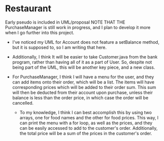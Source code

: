 # Restaurant

Early pseudo is included in UML/proposal
  NOTE THAT THE PurchaseManager is still work in progress, and I plan to develop it more when I go further into this project.

  - I've noticed my UML for Account does not feature a setBalance method, but it is supposed to, so I am writing that here.

  - Additionally, I think It will be easier to take Customer.java from the bank program, rather than having all of it as a part of User. So, despite not being part of the UML, this will be another key piece, and a new class.

  - For PurchaseManager, I think I will have a menu for the user, and they can add items onto their order, which will be a list. The items will have corresponding prices which will be added to their order sum. This sum will then be deducted from their account upon purchase, unless their balance is less than the order price, in which case the order will be cancelled.
    - To my knowledge, I think I can best accomplish this by using two arrays, one for food names and the other for food prices. This way, I can print the menu with a for loop, as well as the prices, and they can be easily accessed to add to the customer's order. Additionally, the total price will be a sum of the prices in the customer's order.
